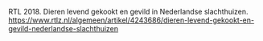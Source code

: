 RTL 2018. Dieren levend gekookt en gevild in Nederlandse slachthuizen. https://www.rtlz.nl/algemeen/artikel/4243686/dieren-levend-gekookt-en-gevild-nederlandse-slachthuizen
